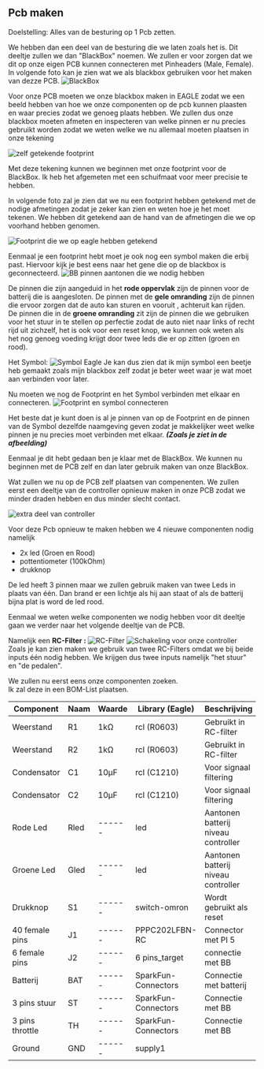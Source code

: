 ## Pcb maken 
Doelstelling: 
Alles van de besturing op 1 Pcb zetten.

We hebben dan een deel van de besturing die we laten zoals het is. Dit deeltje zullen we dan "BlackBox" noemen. We zullen er voor zorgen dat we dit op onze eigen PCB kunnen connecteren met Pinheaders (Male, Female). In volgende foto kan je zien wat we als blackbox gebruiken voor het maken van dezze PCB.
![BlackBox](Images/BlackBox.png)

Voor onze PCB moeten we onze blackbox maken in EAGLE zodat we een beeld hebben van hoe we onze componenten op de pcb kunnen plaasten en waar precies zodat we genoeg plaats hebben. 
We zullen dus onze blackbox moeten afmeten en inspecteren van welke pinnen er nu precies gebruikt worden zodat we weten welke we nu allemaal moeten plaatsen in onze tekening

![zelf getekende footprint](Images/Footprint_BB.jpg)

Met deze tekening kunnen we beginnen met onze footprint voor de BlackBox. Ik heb het afgemeten met een schuifmaat voor meer precisie te hebben.

In volgende foto zal je zien dat we nu een footprint hebben getekend met de nodige afmetingen zodat je zeker kan zien en weten  hoe je het moet tekenen. We hebben dit getekend aan de hand van de afmetingen die we op voorhand hebben genomen.

![Footprint die we op eagle hebben getekend](Images/Footprint_BB_eagle.png)

Eenmaal je een footprint hebt moet je ook nog een symbol maken die erbij past. Hiervoor kijk je best eens naar het gene die op de blackbox is geconnecteerd. 
![BB pinnen aantonen die we nodig hebben ](Images/BB_Pinnen.png)

De pinnen die zijn aangeduid in het **rode oppervlak** zijn de pinnen voor de batterij die is aangesloten.
De pinnen met de **gele omranding** zijn de pinnen die ervoor zorgen dat de auto kan sturen en vooruit , achteruit kan rijden.
De pinnen die in de **groene omranding** zit zijn de pinnen die we gebruiken voor het stuur in te stellen op perfectie zodat de auto niet naar links of recht rijd uit zichzelf, het is ook voor een reset knop, we kunnen ook weten als het nog genoeg voeding krijgt door twee leds die er op zitten (groen en rood).

Het Symbol:
![Symbol Eagle](Images/symbol.png)
Je kan dus zien dat ik mijn symbol een beetje heb gemaakt zoals mijn blackbox zelf zodat je beter weet waar je wat moet aan verbinden voor later.

Nu moeten we nog de Footprint en het Symbol verbinden met elkaar en connecteren.
![Footprint en symbol connecteren](Images/Symbol_en_Footprint_connecten.png)

Het beste dat je kunt doen is al je pinnen van op de Footprint en de pinnen van de Symbol dezelfde naamgeving geven zodat je makkelijker weet welke pinnen je nu precies moet verbinden met elkaar. ***(Zoals je ziet in de afbeelding)***

Eenmaal je dit hebt gedaan ben je klaar met de BlackBox. We kunnen nu beginnen met de PCB zelf en dan later gebruik maken van onze BlackBox.

Wat zullen we nu op de PCB zelf plaatsen van compenenten.
We zullen eerst een deeltje van de controller opnieuw maken in onze PCB zodat we minder draden hebben en dus minder slecht contact.

![extra deel van controller](Images/eigenPCB.png)

Voor deze Pcb opnieuw te maken hebben we 4 nieuwe componenten nodig namelijk
- 2x led (Groen en Rood)
- pottentiometer (100kOhm)
- drukknop

De led heeft 3 pinnen maar we zullen gebruik maken van twee Leds in plaats van één. Dan brand er een lichtje als hij aan staat of als de batterij bijna plat is word de led rood. 

Eenmaal we weten welke componenten we nodig hebben voor dit deeltje gaan we verder naar het volgende deeltje van de PCB.

Namelijk een **RC-Filter :**
![RC-Filter](image.png)
![Schakeling voor onze controller](image-1.png)
Zoals je kan zien maken we gebruik van twee RC-Filters omdat we bij beide inputs één nodig hebben. We krijgen dus twee inputs namelijk "het stuur" en "de pedalen".

We zullen nu eerst eens onze componenten zoeken.  
Ik zal deze in een BOM-List plaatsen.

| Component    | Naam  |Waarde  | Library (Eagle) | Beschrijving         |
|--------------|---------|---------|---------------|-------------------|
| Weerstand    | R1| 1kΩ    | rcl (R0603) | Gebruikt in RC-filter|
| Weerstand    | R2| 1kΩ    | rcl (R0603) | Gebruikt in RC-filter|
| Condensator  | C1| 10µF   | rcl (C1210) | Voor signaal filtering|
| Condensator  | C2| 10µF   | rcl (C1210) | Voor signaal filtering|
| Rode Led  | Rled| ------| led | Aantonen batterij niveau controller|
| Groene Led | Gled| ------| led | Aantonen batterij niveau controller|
| Drukknop | S1| ------| switch-omron| Wordt gebruikt als reset|
| 40 female pins| J1| ------| PPPC202LFBN-RC| Connector met PI 5|
| 6 female pins| J2| ------| 6 pins_target| connectie met BB|
| Batterij| BAT| ------| SparkFun-Connectors| Connectie met batterij|
| 3 pins stuur| ST| ------| SparkFun-Connectors| Connectie met BB|
| 3 pins throttle| TH| ------| SparkFun-Connectors| Connectie met BB|
| Ground| GND| ------| supply1| 
